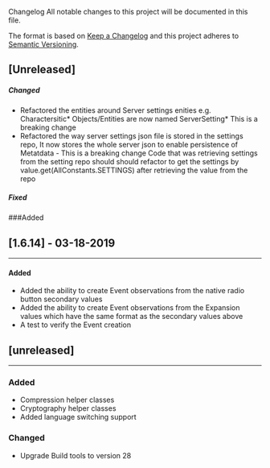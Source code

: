  Changelog
All notable changes to this project will be documented in this file.

The format is based on [Keep a Changelog](http://keepachangelog.com/en/1.0.0/)
and this project adheres to [Semantic Versioning](http://semver.org/spec/v2.0.0.html).


[Unreleased]
----------------------
##### Changed
- Refactored the entities around Server settings enities e.g. Charactersitic* Objects/Entities are now named ServerSetting* This is a breaking change
- Refactored the way server settings json file is stored in the settings repo, It now stores the whole server json to enable persistence of Metatdata - This is a breaking change
  Code that was retrieving settings from the setting repo should should refactor to get the settings by value.get(AllConstants.SETTINGS) after retrieving the value from the repo

##### Fixed

###Added

## [1.6.14] - 03-18-2019
--------------------
#### Added
- Added the ability to create Event observations from the native radio button secondary values
- Added the ability to create Event observations from the Expansion values which have the same format as the secondary values above
- A test to verify the Event creation


## [unreleased]
___________________
### Added
- Compression helper classes
- Cryptography helper classes
- Added language switching support

### Changed
- Upgrade Build tools to version 28
